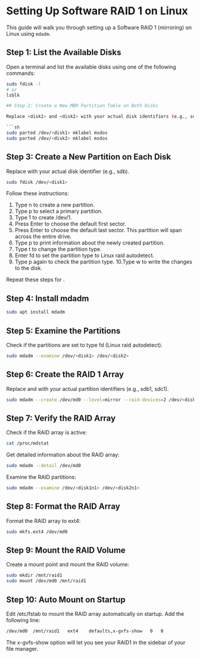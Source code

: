 # Setting Up Software RAID 1 on Linux

This guide will walk you through setting up a Software RAID 1 (mirroring) on Linux using `mdadm`.

## Step 1: List the Available Disks

Open a terminal and list the available disks using one of the following commands:

```sh
sudo fdisk -l
# or
lsblk

## Step 2: Create a New MBR Partition Table on Both Disks

Replace <disk1> and <disk2> with your actual disk identifiers (e.g., sdb, sdc).

```sh
sudo parted /dev/<disk1> mklabel msdos
sudo parted /dev/<disk2> mklabel msdos
```

## Step 3: Create a New Partition on Each Disk

Replace <disk1> with your actual disk identifier (e.g., sdb).

```sh
sudo fdisk /dev/<disk1>
```

Follow these instructions:

  1. Type n to create a new partition.
  2. Type p to select a primary partition.
  3. Type 1 to create /dev/<disk1>1.
  4. Press Enter to choose the default first sector.
  5. Press Enter to choose the default last sector. This partition will span across the entire drive.
  6. Type p to print information about the newly created partition.
  7. Type t to change the partition type.
  8. Enter fd to set the partition type to Linux raid autodetect.
  9. Type p again to check the partition type.
  10.Type w to write the changes to the disk.

Repeat these steps for <disk2>.


## Step 4: Install mdadm

```sh
sudo apt install mdadm
```

## Step 5: Examine the Partitions

Check if the partitions are set to type fd (Linux raid autodetect).

```sh
sudo mdadm --examine /dev/<disk1> /dev/<disk2>
```


## Step 6: Create the RAID 1 Array

Replace <disk1n1> and <disk2n1> with your actual partition identifiers (e.g., sdb1, sdc1).

```sh
sudo mdadm --create /dev/md0 --level=mirror --raid-devices=2 /dev/<disk1n1> /dev/<disk2n1>
```

## Step 7: Verify the RAID Array

Check if the RAID array is active:

```sh
cat /proc/mdstat
```

Get detailed information about the RAID array:

```sh
sudo mdadm --detail /dev/md0
```

Examine the RAID partitions:

```sh
sudo mdadm --examine /dev/<disk1n1> /dev/<disk2n1>
```

## Step 8: Format the RAID Array

Format the RAID array to ext4:

```sh
sudo mkfs.ext4 /dev/md0
```

## Step 9: Mount the RAID Volume

Create a mount point and mount the RAID volume:

```sh
sudo mkdir /mnt/raid1
sudo mount /dev/md0 /mnt/raid1
```

## Step 10: Auto Mount on Startup

Edit /etc/fstab to mount the RAID array automatically on startup. Add the following line:

```sh
/dev/md0  /mnt/raid1   ext4    defaults,x-gvfs-show   0   0
```

The x-gvfs-show option will let you see your RAID1 in the sidebar of your file manager.
